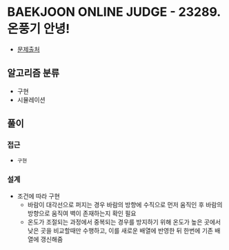 # BAEKJOON ONLINE JUDGE - 23289. 온풍기 안녕!

- [문제출처](https://www.acmicpc.net/problem/23289 '23289. 온풍기 안녕!')

## 알고리즘 분류

- 구현
- 시뮬레이션

## 풀이

### 접근

- `구현`

### 설계

- 조건에 따라 구현
  - 바람이 대각선으로 퍼지는 경우 바람의 방향에 수직으로 먼저 움직인 후 바람의 방향으로 움직여 벽이 존재하는지 확인 필요
  - 온도가 조절되는 과정에서 중복되는 경우를 방지하기 위해 온도가 높은 곳에서 낮은 곳을 비교할때만 수행하고, 이를 새로운 배열에 반영한 뒤 한번에 기존 배열에 갱신해줌
